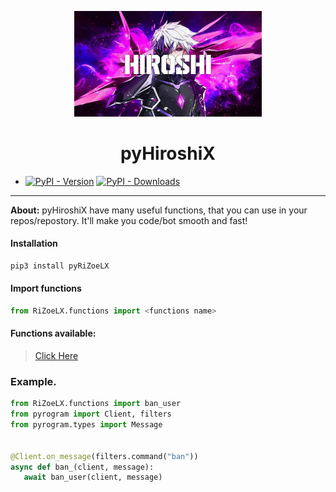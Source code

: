 <p align="center">
   <a href="https://github.com/HiroshiX">
      <img src="HiroshiX/data/asoyy.jpg" alt="HiroshiX" width="300" aligne='centre'>
   </a>
</p>
<h1 align="center">
   <b> pyHiroshiX </b> <br>  

</h1>

 * [![PyPI - Version](https://img.shields.io/pypi/v/pyHiroshiX?style=round)](https://pypi.org/project/pyRiZoeLX) 
[![PyPI - Downloads](https://img.shields.io/pypi/dm/pyHiroshiX?label=DOWNLOADS&style=round)](https://pypi.org/project/pyRiZoeLX) 

----

<b>About:</b> pyHiroshiX have many useful functions, that you can use in your repos/repostory. It'll make you code/bot smooth and fast!

<h4> Installation </h4>

```python 
pip3 install pyRiZoeLX
```

<h4> Import functions </h4>

``` python
from RiZoeLX.functions import <functions name>
```

<h4> Functions available: </h4>

 > [Click Here](https://github.com/RiZoeLX/pyRiZoeLX/tree/main/RiZoeLX/functions#-functions-available-) </b> 

<h3> Example. </h3>

``` python
from RiZoeLX.functions import ban_user
from pyrogram import Client, filters 
from pyrogram.types import Message


@Client.on_message(filters.command("ban"))
async def ban_(client, message):
   await ban_user(client, message)
```
